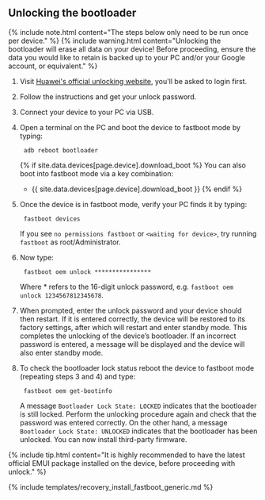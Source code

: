 ## Unlocking the bootloader

{% include note.html content="The steps below only need to be run once per device." %}
{% include warning.html content="Unlocking the bootloader will erase all data on your device!
Before proceeding, ensure the data you would like to retain is backed up to your PC and/or your Google account, or equivalent." %}

1. Visit [Huawei's official unlocking website](http://emui.huawei.com/en/plugin/unlock/index), you'll be asked to login first.
2. Follow the instructions and get your unlock password.
3. Connect your device to your PC via USB.
4. Open a terminal on the PC and boot the device to fastboot mode by typing:

        adb reboot bootloader

    {% if site.data.devices[page.device].download_boot %}
    You can also boot into fastboot mode via a key combination:

    * {{ site.data.devices[page.device].download_boot }}
    {% endif %}
5. Once the device is in fastboot mode, verify your PC finds it by typing:

        fastboot devices

    If you see `no permissions fastboot` or `<waiting for device>`, try running `fastboot` as root/Administrator.
6. Now type:

        fastboot oem unlock ****************

    Where * refers to the 16-digit unlock password, e.g. `fastboot oem unlock 1234567812345678`.
7. When prompted, enter the unlock password and your device should then restart. If it is entered correctly, the device will be restored to its factory settings, after which will restart and enter standby mode.
  This completes the unlocking of the device’s bootloader. If an incorrect password is entered, a message will be displayed and the device will also enter standby mode.
8. To check the bootloader lock status reboot the device to fastboot mode (repeating steps 3 and 4) and type:

        fastboot oem get-bootinfo

    A message `Bootloader Lock State: LOCKED` indicates that the bootloader is still locked. Perform the unlocking procedure again and check that the password was entered correctly.
    On the other hand, a message `Bootloader Lock State: UNLOCKED` indicates that the bootloader has been unlocked. You can now install third-party firmware.

{% include tip.html content="It is highly recommended to have the latest official EMUI package installed on the device, before proceeding with unlock." %}

{% include templates/recovery_install_fastboot_generic.md %}
